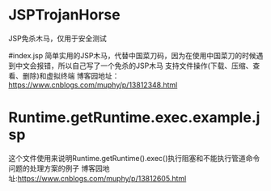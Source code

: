 # JSPTrojanHorse
JSP免杀木马，仅用于安全测试

#index.jsp
简单实用的JSP木马，代替中国菜刀码，因为在使用中国菜刀的时候遇到中文会报错，所以自己写了一个免杀的JSP木马
支持文件操作(下载、压缩、查看、删除)和虚拟终端
博客园地址：https://www.cnblogs.com/muphy/p/13812348.html

# Runtime.getRuntime.exec.example.jsp
这个文件使用来说明Runtime.getRuntime().exec()执行阻塞和不能执行管道命令问题的处理方案的例子
博客园地址:https://www.cnblogs.com/muphy/p/13812605.html
